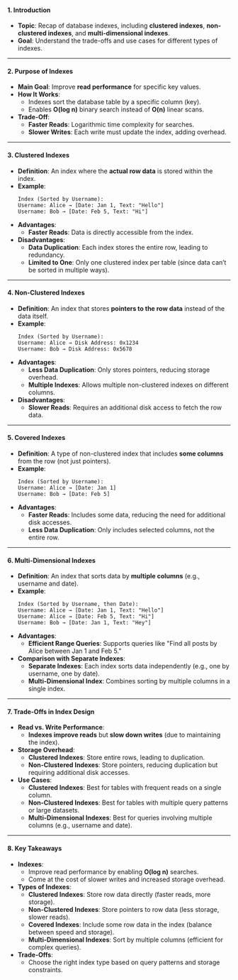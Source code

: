 #### **1. Introduction**
- **Topic**: Recap of database indexes, including **clustered indexes**, **non-clustered indexes**, and **multi-dimensional indexes**.
- **Goal**: Understand the trade-offs and use cases for different types of indexes.

---

#### **2. Purpose of Indexes**
- **Main Goal**: Improve **read performance** for specific key values.
- **How It Works**:
  - Indexes sort the database table by a specific column (key).
  - Enables **O(log n)** binary search instead of **O(n)** linear scans.
- **Trade-Off**:
  - **Faster Reads**: Logarithmic time complexity for searches.
  - **Slower Writes**: Each write must update the index, adding overhead.

---

#### **3. Clustered Indexes**
- **Definition**: An index where the **actual row data** is stored within the index.
- **Example**:
  ```
  Index (Sorted by Username):
  Username: Alice → [Date: Jan 1, Text: "Hello"]
  Username: Bob → [Date: Feb 5, Text: "Hi"]
  ```
- **Advantages**:
  - **Faster Reads**: Data is directly accessible from the index.
- **Disadvantages**:
  - **Data Duplication**: Each index stores the entire row, leading to redundancy.
  - **Limited to One**: Only one clustered index per table (since data can’t be sorted in multiple ways).

---

#### **4. Non-Clustered Indexes**
- **Definition**: An index that stores **pointers to the row data** instead of the data itself.
- **Example**:
  ```
  Index (Sorted by Username):
  Username: Alice → Disk Address: 0x1234
  Username: Bob → Disk Address: 0x5678
  ```
- **Advantages**:
  - **Less Data Duplication**: Only stores pointers, reducing storage overhead.
  - **Multiple Indexes**: Allows multiple non-clustered indexes on different columns.
- **Disadvantages**:
  - **Slower Reads**: Requires an additional disk access to fetch the row data.

---

#### **5. Covered Indexes**
- **Definition**: A type of non-clustered index that includes **some columns** from the row (not just pointers).
- **Example**:
  ```
  Index (Sorted by Username):
  Username: Alice → [Date: Jan 1]
  Username: Bob → [Date: Feb 5]
  ```
- **Advantages**:
  - **Faster Reads**: Includes some data, reducing the need for additional disk accesses.
  - **Less Data Duplication**: Only includes selected columns, not the entire row.

---

#### **6. Multi-Dimensional Indexes**
- **Definition**: An index that sorts data by **multiple columns** (e.g., username and date).
- **Example**:
  ```
  Index (Sorted by Username, then Date):
  Username: Alice → [Date: Jan 1, Text: "Hello"]
  Username: Alice → [Date: Feb 5, Text: "Hi"]
  Username: Bob → [Date: Jan 1, Text: "Hey"]
  ```
- **Advantages**:
  - **Efficient Range Queries**: Supports queries like "Find all posts by Alice between Jan 1 and Feb 5."
- **Comparison with Separate Indexes**:
  - **Separate Indexes**: Each index sorts data independently (e.g., one by username, one by date).
  - **Multi-Dimensional Index**: Combines sorting by multiple columns in a single index.

---

#### **7. Trade-Offs in Index Design**
- **Read vs. Write Performance**:
  - **Indexes improve reads** but **slow down writes** (due to maintaining the index).
- **Storage Overhead**:
  - **Clustered Indexes**: Store entire rows, leading to duplication.
  - **Non-Clustered Indexes**: Store pointers, reducing duplication but requiring additional disk accesses.
- **Use Cases**:
  - **Clustered Indexes**: Best for tables with frequent reads on a single column.
  - **Non-Clustered Indexes**: Best for tables with multiple query patterns or large datasets.
  - **Multi-Dimensional Indexes**: Best for queries involving multiple columns (e.g., username and date).

---

#### **8. Key Takeaways**
- **Indexes**:
  - Improve read performance by enabling **O(log n)** searches.
  - Come at the cost of slower writes and increased storage overhead.
- **Types of Indexes**:
  - **Clustered Indexes**: Store row data directly (faster reads, more storage).
  - **Non-Clustered Indexes**: Store pointers to row data (less storage, slower reads).
  - **Covered Indexes**: Include some row data in the index (balance between speed and storage).
  - **Multi-Dimensional Indexes**: Sort by multiple columns (efficient for complex queries).
- **Trade-Offs**:
  - Choose the right index type based on query patterns and storage constraints.

